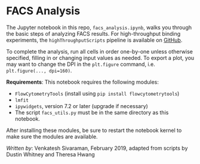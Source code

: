 # FACS Analysis

The Jupyter notebook in this repo, `facs_analysis.ipynb`, walks you through the basic steps of analyzing FACS results. For high-throughput binding experiments, the `highThroughputScripts` pipeline is available on [GitHub](https://github.com/KeatingLab/highThroughputScripts/tree/vs_optimization).

To complete the analysis, run all cells in order one-by-one unless otherwise specified, filling in or changing input values as needed. To export a plot, you may want to change the DPI in the `plt.figure` command, i.e. `plt.figure(..., dpi=160)`.

**Requirements**: This notebook requires the following modules:

* `FlowCytometryTools` (install using `pip install flowcytometrytools`)
* `lmfit`
* `ipywidgets`, version 7.2 or later (upgrade if necessary)
* The script `facs_utils.py` must be in the same directory as this notebook.

After installing these modules, be sure to restart the notebook kernel to make sure the modules are available.

*Written by*: Venkatesh Sivaraman, February 2019, adapted from scripts by Dustin Whitney and Theresa Hwang
